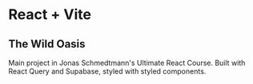 # React + Vite

## The Wild Oasis

Main project in Jonas Schmedtmann's Ultimate React Course.
Built with React Query and Supabase, styled with styled components.
